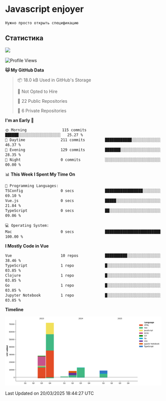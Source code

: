 # Javascript enjoyer

```
Нужно просто открыть спецификацию
```

## Статистика

<img height="202px" src="https://github-readme-stats.vercel.app/api/top-langs/?username=esavenko&hide=html&hide_title=true&hide_border=true&layout=compact&langs_count=8&exclude_repo=,Redventures-Movie-Quotes&theme=dark&text_color=010101&bg_color=fff9dd&show_icons=true"/>

<!--START_SECTION:waka-->
![Profile Views](http://img.shields.io/badge/Profile%20Views-47-blue)

**🐱 My GitHub Data** 

> 📦 18.0 kB Used in GitHub's Storage 
 > 
> 🚫 Not Opted to Hire
 > 
> 📜 22 Public Repositories 
 > 
> 🔑 6 Private Repositories 
 > 
**I'm an Early 🐤** 

```text
🌞 Morning                115 commits         ██████░░░░░░░░░░░░░░░░░░░   25.27 % 
🌆 Daytime                211 commits         ████████████░░░░░░░░░░░░░   46.37 % 
🌃 Evening                129 commits         ███████░░░░░░░░░░░░░░░░░░   28.35 % 
🌙 Night                  0 commits           ░░░░░░░░░░░░░░░░░░░░░░░░░   00.00 % 
```


📊 **This Week I Spent My Time On** 

```text
💬 Programming Languages: 
TSConfig                 0 secs              █████████████████░░░░░░░░   69.10 % 
Vue.js                   0 secs              █████░░░░░░░░░░░░░░░░░░░░   21.84 % 
TypeScript               0 secs              ██░░░░░░░░░░░░░░░░░░░░░░░   09.06 % 

💻 Operating System: 
Mac                      0 secs              █████████████████████████   100.00 % 
```

**I Mostly Code in Vue** 

```text
Vue                      10 repos            ██████████░░░░░░░░░░░░░░░   38.46 % 
TypeScript               1 repo              █░░░░░░░░░░░░░░░░░░░░░░░░   03.85 % 
Clojure                  1 repo              █░░░░░░░░░░░░░░░░░░░░░░░░   03.85 % 
Go                       1 repo              █░░░░░░░░░░░░░░░░░░░░░░░░   03.85 % 
Jupyter Notebook         1 repo              █░░░░░░░░░░░░░░░░░░░░░░░░   03.85 % 
```



**Timeline**

![Lines of Code chart](https://raw.githubusercontent.com/esavenko/esavenko/master/assets/bar_graph.png)


 Last Updated on 20/03/2025 18:44:27 UTC
<!--END_SECTION:waka-->
